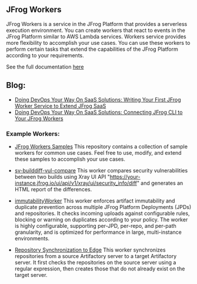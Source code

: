 

## JFrog Workers

JFrog Workers is a service in the JFrog Platform that provides a serverless execution environment.
You can create workers that react to events in the JFrog Platform similar to AWS Lambda services.
Workers service provides more flexibility to accomplish your use cases.
You can use these workers to perform certain tasks that extend the capabilities of the JFrog Platform according to your requirements.

See the full documentation [here](https://jfrog.com/help/r/jfrog-platform-administration-documentation/workers)

## Blog: 
- [Doing DevOps Your Way On SaaS Solutions: Writing Your First JFrog Worker Service to Extend JFrog SaaS](https://jfrog.com/blog/writing-your-first-jfrog-worker-service/)
- [Doing DevOps Your Way On SaaS Solutions: Connecting JFrog CLI to Your JFrog Workers](https://jfrog.com/blog/doing-devops-your-way-on-saas-solutions-connecting-jfrog-cli-to-your-jfrog-workers/)

### Example Workers:
- [JFrog Workers Samples](https://github.com/jfrog/workers-sample)
This repository contains a collection of sample workers for common use cases. Feel free to use, modify, and extend these samples to accomplish your use cases.

- [sv-builddiff-vul-compare](sv-builddiff-vul-compare)
This worker compares security vulnerabilities between two builds using Xray UI API "https://your-instance.jfrog.io/ui/api/v1/xray/ui/security_info/diff"  and generates an HTML report of the differences.

- [immutabilityWorker](immutabilityWorker)
This worker enforces artifact immutability and duplicate prevention across multiple JFrog Platform Deployments (JPDs) and repositories. It checks incoming uploads against configurable rules, blocking or warning on duplicates according to your policy. The worker is highly configurable, supporting per-JPD, per-repo, and per-path granularity, and is optimized for performance in large, multi-instance environments.

- [Repository Synchronization to Edge](https://github.com/flouis1/jf-repo-sync-to-edge)
This worker synchronizes repositories from a source Artifactory server to a target Artifactory server. It first checks the repositories on the source server using a regular expression, then creates those that do not already exist on the target server.
